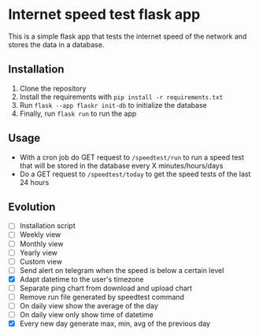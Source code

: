 # Internet speed test flask app

This is a simple flask app that tests the internet speed of the network and stores the data in a database.

## Installation

1. Clone the repository
2. Install the requirements with `pip install -r requirements.txt`
3. Run `flask --app flaskr init-db` to initialize the database
4. Finally, run `flask run` to run the app

## Usage

- With a cron job do GET request to `/speedtest/run` to run a speed test that will be stored in the database every X
  minutes/hours/days
- Do a GET request to `/speedtest/today` to get the speed tests of the last 24 hours

## Evolution

- [ ] Installation script
- [ ] Weekly view
- [ ] Monthly view
- [ ] Yearly view
- [ ] Custom view
- [ ] Send alert on telegram when the speed is below a certain level
- [x] Adapt datetime to the user's timezone
- [ ] Separate ping chart from download and upload chart
- [ ] Remove run file generated by speedtest command
- [ ] On daily view show the average of the day
- [ ] On daily view only show time of datetime
- [x] Every new day generate max, min, avg of the previous day